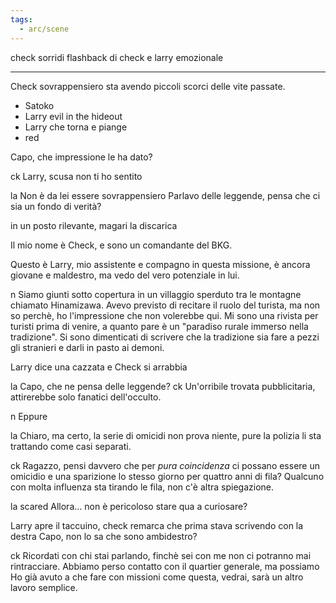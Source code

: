 ```yaml
---
tags:
  - arc/scene
---
```

check sorridi
flashback di check e larry emozionale


---
Check sovrappensiero sta avendo piccoli scorci delle vite passate.
- Satoko
- Larry evil in the hideout
- Larry che torna e piange
- red


Capo, che impressione le ha dato?

ck 
Larry, scusa non ti ho sentito

la
Non è da lei essere sovrappensiero
Parlavo delle leggende, pensa che ci sia un fondo di verità?

in un posto rilevante, magari la discarica

Il mio nome è Check, e sono un comandante del BKG.

Questo è Larry, mio assistente e compagno in questa missione, è ancora giovane e maldestro, ma vedo del vero potenziale in lui.

n
Siamo giunti sotto copertura in un villaggio sperduto tra le montagne chiamato Hinamizawa. 
Avevo previsto di recitare il ruolo del turista, ma non so perchè, ho l'impressione che non volerebbe qui.
Mi sono una rivista per turisti prima di venire, a quanto pare è un "paradiso rurale immerso nella tradizione".
Si sono dimenticati di scrivere che la tradizione sia fare a pezzi gli stranieri e darli in pasto ai demoni.

Larry dice una cazzata e Check si arrabbia



la
Capo, che ne pensa delle leggende?
ck
Un'orribile trovata pubblicitaria, attirerebbe solo fanatici dell'occulto.

n
Eppure 

la
Chiaro, ma certo, la serie di omicidi non prova niente, pure la polizia li sta trattando come casi separati.

ck
Ragazzo, pensi davvero che per *pura coincidenza* ci possano essere un omicidio e una sparizione lo stesso giorno per quattro anni di fila?
Qualcuno con molta influenza sta tirando le fila, non c'è altra spiegazione.

la scared
Allora... non è pericoloso stare qua a curiosare?

Larry apre il taccuino, check remarca che prima stava scrivendo con la destra
Capo, non lo sa che sono ambidestro?

ck
Ricordati con chi stai parlando, finchè sei con me non ci potranno mai rintracciare.
Abbiamo perso contatto con il quartier generale, ma possiamo 
Ho già avuto a che fare con missioni come questa, vedrai, sarà un altro lavoro semplice.


